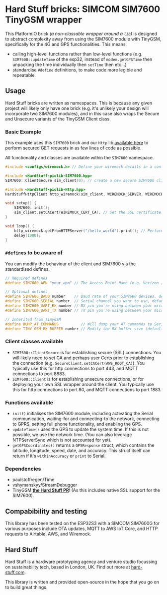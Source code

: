 # **Hard Stuff** bricks: SIMCOM SIM7600 TinyGSM wrapper

This PlatformIO brick _(a non-classable wrapper around a `lib`)_ is designed to abstract complexity away from using the SIM7600 module with TinyGSM, specifically for the 4G and GPS functionalities. This means:

-   calling high-level functions rather than low-level functions (e.g. `SIM7600::updateTime` of the esp32, instead of `modem.getGPSTime` then unpacking the time individually then `setTime` then etc...)
-   standardise `#define` definitions, to make code more legible and repeatable.

## Usage

Hard Stuff bricks are written as namespaces. This is because any given project will likely only have one brick (e.g. it's unlikely your design will incorporate two SIM7600 modules), and in this case also wraps the Secure and Unsecure variants of the TinyGSM Client class.

### Basic Example

This example uses this `SIM7600` brick and our `Http` lib [available here](https://github.com/Hard-Stuff/HardStuff-piolib-HTTP) to perform secured GET requests in as few lines of code as possible.

All functionality and classes are available within the `SIM7600` namespace.

```cpp
#include <configs/wiremock.h> // Define your wiremock details in a config

#include <HardStuff-piolib-SIM7600.hpp>
SIM7600::ClientSecure sim_client(0); // create a new secure SIM7600 client (SSL-secure ready), on MUX 0

#include <HardStuff-piolib-Http.hpp>
HardStuffHttpClient http_wiremock(sim_client, WIREMOCK_SERVER, WIREMOCK_PORT); // Create an HTTP wrapper around the client

void setup() {
    SIM7600::init();
    sim_client.setCACert(WIREMOCK_CERT_CA); // Set the SSL certificate for secure communication between client and server.
}

void loop() {
    http_wiremock.getFromHTTPServer("/hello_world").print(); // Perform a get request on the /hello_world endpoint and print the HTTP response.
    delay(1000);
}
```

### `#define`s to be aware of

You can modify the behaviour of the client and SIM7600 via the standardised defines.

```cpp
// Required defines
#define SIM7600_APN "your_apn" // The Access Point Name (e.g. Verizon / Three) of your SIM card

// Optional defines
#define SIM7600_BAUD number    // Baud rate of your SIM7600 devices, defaults to 115200
#define SIM7600_SERIAL number  // Serial channel you want to use, default is Serial1 (with Serial being reserved for your Serial.print()s)
#define SIM7600_UART_RX number // RX pin you're using between your microcontroller and the SIM7600, default varies depending on microcontroller.
#define SIM7600_UART_TX number // TX pin you're using between your microcontroller and the SIM7600, default varies depending on microcontroller.

// Inherited from TinyGSM
#define DUMP_AT_COMMANDS          // Will dump your AT commands to Serial. Very useful for debugging, remove in production code!
#define TINY_GSM_RX_BUFFER number // Modify the RX buffer size (default is 1024). Depends on your microcontroller.
```

### Client classes available

-   `SIM7600::ClientSecure` is for establishing secure (SSL) connections. You will likely need to set CA and perhaps user Certs prior to establishing the connection (e.g. `SecureClient.setCACert(AWS_ROOT_CA)`). You typically use this for http connections to port 443, and MQTT connections to port 8883.
-   `SIM7600::Client` is for establishing unsecure connections, or for deploying your own SSL wrapper around the client. You typically use this for http connections to port 80, and MQTT connections to port 1883.

### Functions available

-   `init()` initialises the SIM7600 module, including activating the Serial communication, waiting-for and connecting-to the network, connecting to GPRS, setting full phone functionality, and enabling the GPS.
-   `updateTime()` uses the GPS to update the system time. If this is not possible, we use the network time. (You can also leverage NTPServerSync which is not accounted for yet).
-   `getGPSCoordinates()` returns a `GPSResponse` struct, which contains the latitude, longitude, speed, date, and accuracy. This struct itself can return if it's `withinAccuracy` or `print` to Serial.

### Dependencies

-   paulstoffregen/Time
-   vshymanskyy/StreamDebugger
-   TinyGSM **[the Hard Stuff PR](github.com:Hard-Stuff/TinyGSM.git)**! (As this includes native SSL support for the SIM7600).

## Compabibility and testing

This library has been tested on the ESP32S3 with a SIMCOM SIM7600G for various purposes include OTA updates, MQTT to AWS IoT Core, and HTTP requests to Airtable, AWS, and Wiremock.

## Hard Stuff

Hard Stuff is a hardware prototyping agency and venture studio focussing on sustainability tech, based in London, UK.
Find out more at [hard-stuff.com](hard-stuff.com).

This library is written and provided open-source in the hope that you go on to build great things.
